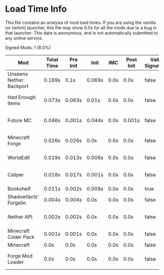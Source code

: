 # Load Time Info

This file contains an analysis of mod load times. If you are using the vanilla
(or twitch) launcher, this file may show 0.0s for all the mods due to a bug in
that launcher. This data is anonymous, and is not automatically submitted to any
online service.



Signed Mods: 1 (8.0%)

| Mod                     | Total Time | Pre Init | Init   | IMC  | Post Init | Valid Signature | File Name                                                  |
|-------------------------|------------|----------|--------|------|-----------|-----------------|------------------------------------------------------------|
| Unseens Nether Backport | 0.169s     | 0.1s     | 0.069s | 0.0s | 0.0s      | false           | nb-1.12.2-0.0.1.jar                                        |
| Had Enough Items        | 0.073s     | 0.063s   | 0.01s  | 0.0s | 0.0s      | false           | had-enough-items-557549-4571247_mapped_stable_39-1.12.jar  |
| Future MC               | 0.046s     | 0.001s   | 0.044s | 0.0s | 0.001s    | false           | futuremc-310059-5013081_mapped_stable_39-1.12.jar          |
| Minecraft Forge         | 0.026s     | 0.026s   | 0.0s   | 0.0s | 0.0s      | false           | forge-1.12.2-14.23.5.2860_mapped_stable_39-1.12-recomp.jar |
| WorldEdit               | 0.019s     | 0.013s   | 0.006s | 0.0s | 0.0s      | false           | worldedit-forge-mc1.12.2-6.1.10-dist.jar                   |
| Caliper                 | 0.018s     | 0.017s   | 0.001s | 0.0s | 0.0s      | false           | caliper-266824-2810222_mapped_stable_39-1.12.jar           |
| Bookshelf               | 0.011s     | 0.002s   | 0.009s | 0.0s | 0.0s      | true            | Bookshelf-1.12.2-2.3.590 (1).jar                           |
| Shadowfacts' Forgelin   | 0.004s     | 0.004s   | 0.0s   | 0.0s | 0.0s      | false           | Forgelin-1.8.4.jar                                         |
| Nether API              | 0.002s     | 0.002s   | 0.0s   | 0.0s | 0.0s      | false           | nether-API-f2f48d7b8b_mapped_stable_39-1.12.jar            |
| Minecraft Coder Pack    | 0.001s     | 0.001s   | 0.0s   | 0.0s | 0.0s      | false           | minecraft.jar                                              |
| Minecraft               | 0.0s       | 0.0s     | 0.0s   | 0.0s | 0.0s      | false           | minecraft.jar                                              |
| Forge Mod Loader        | 0.0s       | 0.0s     | 0.0s   | 0.0s | 0.0s      | false           | forge-1.12.2-14.23.5.2860_mapped_stable_39-1.12-recomp.jar |
